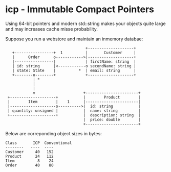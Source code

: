 # icp - Immutable Compact Pointers
Using 64-bit pointers and modern std::string makes your objects quite large and may increases cache misse probability.

Suppose you run a webstore and maintain an inmemory databae:
```
                                   +--------------------+
   +-----------------+  1          |       Customer     |
   |      Order      o------------>|--------------------+
   |-----------------|             | firstName: string  |
   | id: string      |<------------o secondName: string |
   | state: State    |          *  | email: string      |
   +--------o--------+             +--------------------+
            | *
            |
            |
            v                     +-----------------------+
 +--------------------+           |        Product        |
 |        Item        |    1      |-----------------------|
 |--------------------o---------->|  id: string           |
 | quantity: unsigned |           |  name: string         |
 +--------------------+           |  description: string  |
                                  |  price: double        |
                                  +-----------------------+
```

Below are correponding object sizes in bytes:

```
Class       ICP  Conventional
--------   ----  ----
Customer     40   152
Product      24   112
Item          8    24
Order        40    80
```
